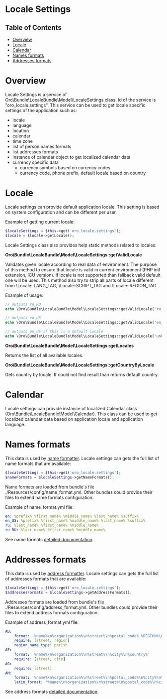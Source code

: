 Locale Settings
===============

Table of Contents
-----------------
 - [Overview](#overview)
 - [Locale](#locale)
 - [Calendar](#calendar)
 - [Names formats](#names-formats)
 - [Addresses formats](#addresses-formats)

Overview
========

Locale Settings is a service of Oro\Bundle\LocaleBundle\Model\LocaleSettings class. Id of the service is "oro_locale.settings".
This service can be used to get locale specific settings of the application such as:
* locale
* language
* location
* calendar
* time zone
* list of person names formats
* list addresses formats
* instance of calendar object to get localized calendar data
* currency specific data
  * currency symbols based on currency codes
  * currency code, phone prefix, default locale based on country

Locale
======

Locale settings can provide default application locale. This setting is based on system configuration and can be
different per user.

Example of getting current locale:

```php
$localeSettings = $this->get('oro_locale.settings');
$locale = $locale->getLocale();
```

Locale Settings class also provides help static methods related to locales:

**Oro\Bundle\LocaleBundle\Model\LocaleSettings::getValidLocale**

Validates given locale according to real data of environment. The purpose of this method to ensure that locale is
valid in current environment (PHP intl extension, ICU version). If locale is not supported than fallback valid default
one will be used. This method also try to strip all parts of locale different from \Locale::LANG_TAG,
\Locale::SCRIPT_TAG and \Locale::REGION_TAG.

Example of usage:
```php
// outputs ru_RU
echo \Oro\Bundle\LocaleBundle\Model\LocaleSettings::getValidLocale('ru_RU');

// outputs en_US
echo \Oro\Bundle\LocaleBundle\Model\LocaleSettings::getValidLocale('en_Hans_CN_nedis_rozaj_x_prv1_prv2');

// outputs en_US if this is a default locale
echo \Oro\Bundle\LocaleBundle\Model\LocaleSettings::getValidLocale('unknown');
```

**Oro\Bundle\LocaleBundle\Model\LocaleSettings::getLocales**

Returns the list of all available locales.

**Oro\Bundle\LocaleBundle\Model\LocaleSettings::getCountryByLocale**

Gets country by locale. If could not find result than returns default country.

Calendar
========

Locale settings can provide instance of localized Calendar class (Oro\Bundle\LocaleBundle\Model\Calendar). This class
can be used to get localized calendar data based on application locale and application language.


Names formats
=============

This data is used by [name formatter](./name-formatting.md). Locale settings can gets the full list of name formats
that are available:

```php
$localeSettings = $this->get('oro_locale.settings');
$nameFormats = $localeSettings->getNameFormats();
```

Name formats are loaded from bundle's file ./Resources/config/name_format.yml. Other bundles could provide their files
to extend name formats configuration.

Example of name_format.yml file:

```yml
en: %prefix% %first_name% %middle_name% %last_name% %suffix%
en_US: %prefix% %first_name% %middle_name% %last_name% %suffix%
ru: %last_name% %first_name% %middle_name%
ru_RU: %last_name% %first_name% %middle_name%
```

See name formats [detailed documentation](./name-formatting.md).


Addresses formats
=================

This data is used by [address formatter](./address-formatting.md). Locale settings can gets the full list of addresses
formats that are available:

```php
$localeSettings = $this->get('oro_locale.settings');
$addressesFormats = $localeSettings->getAddressFormats();
```

Addresses formats are loaded from bundle's file ./Resources/config/address_format.yml. Other bundles could provide
their files to extend address formats configuration.

Example of address_format.yml file:

```yml
AD:
    format: '%name%\n%organization%\n%street%\n%postal_code% %REGION%\n%COUNTRY%'
    require: [street, region]
    region_name_type: parish
AE:
    format: '%name%\n%organization%\n%street%\n%city%\n%country%'
    require: [street, city]
AG:
    require: [street]
AM:
    format: '%name%\n%organization%\n%street%\n%postal_code%\n%city%\n%region%\n%country%'
    latin_format: '%name%\n%organization%\n%street%\n%postal_code%\n%city%\n%region%\n%country%'
```

See address formats [detailed documentation](./address-formatting.md).
